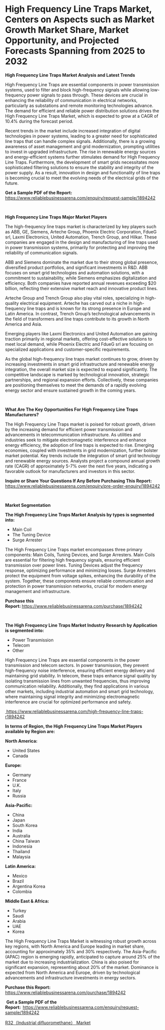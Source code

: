 <p><h1>High Frequency Line Traps Market, Centers on Aspects such as Market Growth Market Share, Market Opportunity, and Projected Forecasts Spanning from 2025 to 2032</h1></p><p><strong>High Frequency Line Traps Market Analysis and Latest Trends</strong></p>
<p><p>High Frequency Line Traps are essential components in power transmission systems, used to filter and block high-frequency signals while allowing low-frequency power signals to pass through. These devices are crucial in enhancing the reliability of communication in electrical networks, particularly as substations and remote monitoring technologies advance. The demand for efficient and reliable power distribution solutions drives the High Frequency Line Traps Market, which is expected to grow at a CAGR of 10.4% during the forecast period.</p><p>Recent trends in the market include increased integration of digital technologies in power systems, leading to a greater need for sophisticated line traps that can handle complex signals. Additionally, there is a growing awareness of asset management and grid modernization, prompting utilities to invest in upgraded infrastructure. The rise in renewable energy sources and energy-efficient systems further stimulates demand for High Frequency Line Traps. Furthermore, the development of smart grids necessitates more sophisticated filtering solutions to ensure the stability and integrity of the power supply. As a result, innovation in design and functionality of line traps is becoming crucial to meet the evolving needs of the electrical grids of the future.</p></p>
<p><strong>Get a Sample PDF of the Report:&nbsp;</strong> <a href="https://www.reliablebusinessarena.com/enquiry/request-sample/1894242?utm_campaign=2958&utm_medium=2&utm_source=Github&utm_content=ia&utm_term=28032025&utm_id=high-frequency-line-traps">https://www.reliablebusinessarena.com/enquiry/request-sample/1894242</a></p>
<p>&nbsp;</p>
<p><strong>High Frequency Line Traps Major Market Players</strong></p>
<p><p>The high-frequency line traps market is characterized by key players such as ABB, GE, Siemens, Arteche Group, Phoenix Electric Corporation, FdueG srl, Laxmi Electronics, United Automation, Trench Group, and Hilkar. These companies are engaged in the design and manufacturing of line traps used in power transmission systems, primarily for protecting and improving the reliability of communication signals.</p><p>ABB and Siemens dominate the market due to their strong global presence, diversified product portfolios, and significant investments in R&D. ABB focuses on smart grid technologies and automation solutions, with a commitment to sustainability, while Siemens emphasizes digitalization and efficiency. Both companies have reported annual revenues exceeding $20 billion, reflecting their extensive market reach and innovative product lines.</p><p>Arteche Group and Trench Group also play vital roles, specializing in high-quality electrical equipment. Arteche has carved out a niche in high-frequency line traps and is known for its strong presence in Europe and Latin America. In contrast, Trench Group’s technological advancements in the field of transformers and line traps contribute to its growth in North America and Asia.</p><p>Emerging players like Laxmi Electronics and United Automation are gaining traction primarily in regional markets, offering cost-effective solutions to meet local demand, while Phoenix Electric and FdueG srl are focusing on specialized applications and customer-specific requirements.</p><p>As the global high-frequency line traps market continues to grow, driven by increasing investments in smart grid infrastructure and renewable energy integration, the overall market size is expected to expand significantly. The competitive landscape is marked by technological innovation, strategic partnerships, and regional expansion efforts. Collectively, these companies are positioning themselves to meet the demands of a rapidly evolving energy sector and ensure sustained growth in the coming years.</p></p>
<p>&nbsp;</p>
<p><strong>What Are The Key Opportunities For High Frequency Line Traps Manufacturers?</strong></p>
<p><p>The High Frequency Line Traps market is poised for robust growth, driven by the increasing demand for efficient power transmission and advancements in telecommunication infrastructure. As utilities and industries seek to mitigate electromagnetic interference and enhance energy efficiency, the adoption of line traps is expected to rise. Emerging economies, coupled with investments in grid modernization, further bolster market potential. Key trends include the integration of smart grid technology and renewable energy sources. Analysts project a compound annual growth rate (CAGR) of approximately 5-7% over the next five years, indicating a favorable outlook for manufacturers and investors in this sector.</p></p>
<p><strong>Inquire or Share Your Questions If Any Before Purchasing This Report:</strong> <a href="https://www.reliablebusinessarena.com/enquiry/pre-order-enquiry/1894242?utm_campaign=2958&utm_medium=2&utm_source=Github&utm_content=ia&utm_term=28032025&utm_id=high-frequency-line-traps">https://www.reliablebusinessarena.com/enquiry/pre-order-enquiry/1894242</a></p>
<p>&nbsp;</p>
<p><strong>Market Segmentation</strong></p>
<p><strong>The High Frequency Line Traps Market Analysis by types is segmented into:</strong></p>
<p><ul><li>Main Coil</li><li>The Tuning Device</li><li>Surge Arrester</li></ul></p>
<p><p>The High Frequency Line Traps market encompasses three primary components: Main Coils, Tuning Devices, and Surge Arresters. Main Coils are essential for filtering high frequency signals, ensuring efficient transmission over power lines. Tuning Devices adjust the frequency response, optimizing performance and minimizing losses. Surge Arresters protect the equipment from voltage spikes, enhancing the durability of the system. Together, these components ensure reliable communication and protection in power transmission networks, crucial for modern energy management and infrastructure.</p></p>
<p><strong>Purchase this Report:&nbsp;</strong><a href="https://www.reliablebusinessarena.com/purchase/1894242?utm_campaign=2958&utm_medium=2&utm_source=Github&utm_content=ia&utm_term=28032025&utm_id=high-frequency-line-traps">https://www.reliablebusinessarena.com/purchase/1894242</a></p>
<p>&nbsp;</p>
<p><strong>The High Frequency Line Traps Market Industry Research by Application is segmented into:</strong></p>
<p><ul><li>Power Transmission</li><li>Telecom</li><li>Other</li></ul></p>
<p><p>High Frequency Line Traps are essential components in the power transmission and telecom sectors. In power transmission, they prevent high-frequency noise interference, ensuring efficient energy delivery and maintaining grid stability. In telecom, these traps enhance signal quality by isolating transmission lines from unwanted frequencies, thus improving communication reliability. Additionally, they find applications in various other markets, including industrial automation and smart grid technology, where maintaining signal integrity and minimizing electromagnetic interference are crucial for optimized performance and safety.</p></p>
<p><a href="https://www.reliablebusinessarena.com/high-frequency-line-traps-r1894242?utm_campaign=2958&utm_medium=2&utm_source=Github&utm_content=ia&utm_term=28032025&utm_id=high-frequency-line-traps">&nbsp;https://www.reliablebusinessarena.com/high-frequency-line-traps-r1894242</a></p>
<p><strong>In terms of Region, the High Frequency Line Traps Market Players available by Region are:</strong></p>
<p>
    <p> <strong> North America: </strong>
        <ul>
            <li>United States</li>
            <li>Canada</li>
        </ul>
        </p> 
    <p> <strong> Europe: </strong>
        <ul>
            <li>Germany</li>
            <li>France</li>
            <li>U.K.</li>
            <li>Italy</li>
            <li>Russia</li>
        </ul>
        </p> 
    <p> <strong> Asia-Pacific: </strong>
        <ul>
            <li>China</li>
            <li>Japan</li>
            <li>South Korea</li>
            <li>India</li>
            <li>Australia</li>
            <li>China Taiwan</li>
            <li>Indonesia</li>
            <li>Thailand</li>
            <li>Malaysia</li>
        </ul>
        </p> 
    <p> <strong> Latin America: </strong>
        <ul>
            <li>Mexico</li>
            <li>Brazil</li>
            <li>Argentina Korea</li>
            <li>Colombia</li>
        </ul>
        </p> 
    <p> <strong> Middle East & Africa: </strong>
        <ul>
            <li>Turkey</li>
            <li>Saudi</li>
            <li>Arabia</li>
            <li>UAE</li>
            <li>Korea</li>
        </ul>
    </p>
    </p>
<p><p>The High Frequency Line Traps Market is witnessing robust growth across key regions, with North America and Europe leading in market share, accounting for approximately 35% and 30% respectively. The Asia-Pacific (APAC) region is emerging rapidly, anticipated to capture around 25% of the market due to increasing industrialization. China is also poised for significant expansion, representing about 20% of the market. Dominance is expected from North America and Europe, driven by technological advancements and infrastructure investments in energy sectors.</p></p>
<p><strong>Purchase this Report: </strong><a href="https://www.reliablebusinessarena.com/purchase/1894242?utm_campaign=2958&utm_medium=2&utm_source=Github&utm_content=ia&utm_term=28032025&utm_id=high-frequency-line-traps">https://www.reliablebusinessarena.com/purchase/1894242</a></p>
<p>&nbsp;<strong>Get a Sample PDF of the Report:&nbsp;&nbsp;</strong><a href="https://www.reliablebusinessarena.com/enquiry/request-sample/1894242?utm_campaign=2958&utm_medium=2&utm_source=Github&utm_content=ia&utm_term=28032025&utm_id=high-frequency-line-traps">https://www.reliablebusinessarena.com/enquiry/request-sample/1894242</a></p>
<p><strong></strong></p>
<p><p><a href="https://github.com/djibenesha/Market-Research-Report-List-1/blob/main/r32industrial-difluoromethane-market.md?utm_campaign=2958&utm_medium=2&utm_source=Github&utm_content=ia&utm_term=28032025&utm_id=high-frequency-line-traps">R32（Industrial difluoromethane） Market</a></p></p>